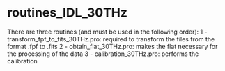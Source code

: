 # routines_IDL_30THz

There are three routines (and must be used in the following order): 
1 - transform_fpf_to_fits_30THz.pro: required to transform the files from the format .fpf to .fits
2 - obtain_flat_30THz.pro:           makes the flat necessary for the processing of the data
3 - calibration_30THz.pro:           performs the calibration 
